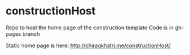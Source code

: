 # constructionHost
Repo to host the home page of the construction template
Code is in gh-pages branch

Static home page is here: http://chiragkhatri.me/constructionHost/